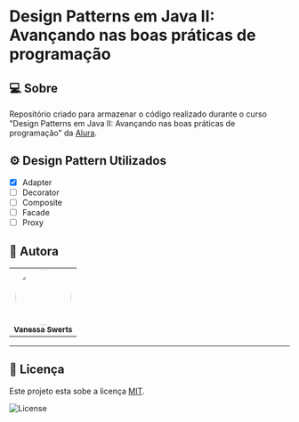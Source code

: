 # Design Patterns em Java II: Avançando nas boas práticas de programação

## 💻 Sobre 

Repositório criado para armazenar o código realizado durante o curso "Design Patterns em Java II: Avançando nas boas práticas de programação" da [Alura](https://cursos.alura.com.br/course/avancando-design-patterns-java).

## :gear: Design Pattern Utilizados
  
  - [x] Adapter
  - [ ] Decorator
  - [ ] Composite
  - [ ] Facade
  - [ ] Proxy

## 🦸 Autora

<table>
  <tr>   
    <td align="center"><a href="https://github.com/vanessaSwerts/"><img style="border-radius: 50%;" src="https://avatars2.githubusercontent.com/u/57146734?v=4" width="100px;" alt=""/><br /><sub><b>Vanessa Swerts</b></sub></a></td>  
  </tr>
</table>

---

## 📝 Licença

Este projeto esta sobe a licença [MIT](./LICENSE).

   <img alt="License" src="https://img.shields.io/badge/license-MIT-brightgreen">  

